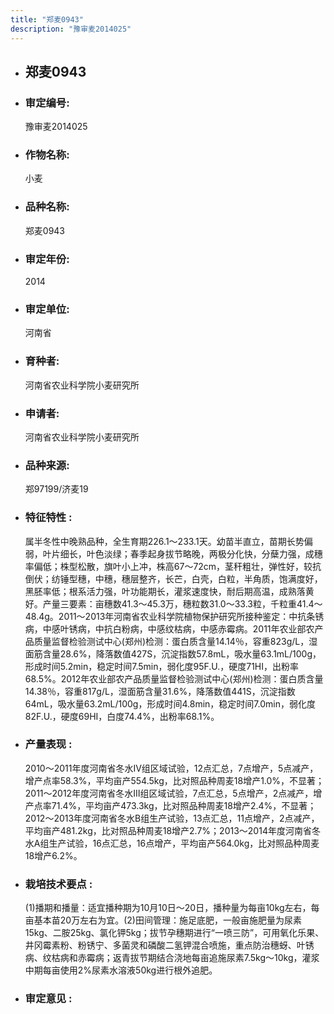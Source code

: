 ```yaml
---
title: "郑麦0943"
description: "豫审麦2014025"
---
```

* ## 郑麦0943
* ###  审定编号:  
   豫审麦2014025

*  ### 作物名称:  
   小麦

*   ###  品种名称: 
    郑麦0943

*   ### 审定年份: 
    2014

*   ### 审定单位:  
    河南省

*   ### 育种者:  
    河南省农业科学院小麦研究所

*   ### 申请者:  
    河南省农业科学院小麦研究所

*   ### 品种来源:  
    郑97199/济麦19


*   ### 特征特性 : 
    属半冬性中晚熟品种，全生育期226.1～233.1天。幼苗半直立，苗期长势偏弱，叶片细长，叶色淡绿；春季起身拔节略晚，两极分化快，分蘖力强，成穗率偏低；株型松散，旗叶小上冲，株高67～72cm，茎秆粗壮，弹性好，较抗倒伏；纺锤型穗，中穗，穗层整齐，长芒，白壳，白粒，半角质，饱满度好，黑胚率低；根系活力强，叶功能期长，灌浆速度快，耐后期高温，成熟落黄好。产量三要素：亩穗数41.3～45.3万，穗粒数31.0～33.3粒，千粒重41.4～48.4g。2011～2013年河南省农业科学院植物保护研究所接种鉴定：中抗条锈病，中感叶锈病，中抗白粉病，中感纹枯病，中感赤霉病。2011年农业部农产品质量监督检验测试中心(郑州)检测：蛋白质含量14.14％，容重823g/L，湿面筋含量28.6%，降落数值427S，沉淀指数57.8mL，吸水量63.1mL/100g，形成时间5.2min，稳定时间7.5min，弱化度95F.U.，硬度71HI，出粉率68.5%。2012年农业部农产品质量监督检验测试中心(郑州)检测：蛋白质含量14.38％，容重817g/L，湿面筋含量31.6%，降落数值441S，沉淀指数64mL，吸水量63.2mL/100g，形成时间4.8min，稳定时间7.0min，弱化度82F.U.，硬度69HI，白度74.4%，出粉率68.1%。


*   ### 产量表现 : 
    2010～2011年度河南省冬水Ⅳ组区域试验，12点汇总，7点增产，5点减产，增产点率58.3%，平均亩产554.5kg，比对照品种周麦18增产1.0%，不显著；2011～2012年度河南省冬水Ⅲ组区域试验，7点汇总，5点增产，2点减产，增产点率71.4%，平均亩产473.3kg，比对照品种周麦18增产2.4%，不显著；2012～2013年度河南省冬水B组生产试验，13点汇总，11点增产，2点减产，平均亩产481.2kg，比对照品种周麦18增产2.7%；2013～2014年度河南省冬水A组生产试验，16点汇总，16点增产，平均亩产564.0kg，比对照品种周麦18增产6.2%。


*   ### 栽培技术要点 : 
    (1)播期和播量：适宜播种期为10月10日～20日，播种量为每亩10kg左右，每亩基本苗20万左右为宜。(2)田间管理：施足底肥，一般亩施肥量为尿素15kg、二胺25kg、氯化钾5kg；拔节孕穗期进行“一喷三防”，可用氧化乐果、井冈霉素粉、粉锈宁、多菌灵和磷酸二氢钾混合喷施，重点防治穗蚜、叶锈病、纹枯病和赤霉病；返青拔节期结合浇地每亩追施尿素7.5kg～10kg，灌浆中期每亩使用2%尿素水溶液50kg进行根外追肥。


*   ### 审定意见 : 
    
